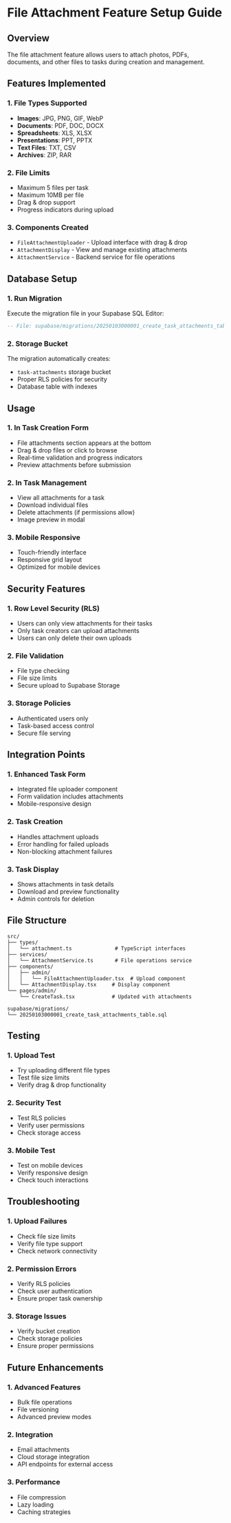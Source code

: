 # File Attachment Feature Setup Guide

## Overview
The file attachment feature allows users to attach photos, PDFs, documents, and other files to tasks during creation and management.

## Features Implemented

### 1. **File Types Supported**
- **Images**: JPG, PNG, GIF, WebP
- **Documents**: PDF, DOC, DOCX
- **Spreadsheets**: XLS, XLSX
- **Presentations**: PPT, PPTX
- **Text Files**: TXT, CSV
- **Archives**: ZIP, RAR

### 2. **File Limits**
- Maximum 5 files per task
- Maximum 10MB per file
- Drag & drop support
- Progress indicators during upload

### 3. **Components Created**
- `FileAttachmentUploader` - Upload interface with drag & drop
- `AttachmentDisplay` - View and manage existing attachments
- `AttachmentService` - Backend service for file operations

## Database Setup

### 1. **Run Migration**
Execute the migration file in your Supabase SQL Editor:
```sql
-- File: supabase/migrations/20250103000001_create_task_attachments_table.sql
```

### 2. **Storage Bucket**
The migration automatically creates:
- `task-attachments` storage bucket
- Proper RLS policies for security
- Database table with indexes

## Usage

### 1. **In Task Creation Form**
- File attachments section appears at the bottom
- Drag & drop files or click to browse
- Real-time validation and progress indicators
- Preview attachments before submission

### 2. **In Task Management**
- View all attachments for a task
- Download individual files
- Delete attachments (if permissions allow)
- Image preview in modal

### 3. **Mobile Responsive**
- Touch-friendly interface
- Responsive grid layout
- Optimized for mobile devices

## Security Features

### 1. **Row Level Security (RLS)**
- Users can only view attachments for their tasks
- Only task creators can upload attachments
- Users can only delete their own uploads

### 2. **File Validation**
- File type checking
- File size limits
- Secure upload to Supabase Storage

### 3. **Storage Policies**
- Authenticated users only
- Task-based access control
- Secure file serving

## Integration Points

### 1. **Enhanced Task Form**
- Integrated file uploader component
- Form validation includes attachments
- Mobile-responsive design

### 2. **Task Creation**
- Handles attachment uploads
- Error handling for failed uploads
- Non-blocking attachment failures

### 3. **Task Display**
- Shows attachments in task details
- Download and preview functionality
- Admin controls for deletion

## File Structure

```
src/
├── types/
│   └── attachment.ts              # TypeScript interfaces
├── services/
│   └── AttachmentService.ts       # File operations service
├── components/
│   ├── admin/
│   │   └── FileAttachmentUploader.tsx  # Upload component
│   └── AttachmentDisplay.tsx     # Display component
└── pages/admin/
    └── CreateTask.tsx            # Updated with attachments

supabase/migrations/
└── 20250103000001_create_task_attachments_table.sql
```

## Testing

### 1. **Upload Test**
- Try uploading different file types
- Test file size limits
- Verify drag & drop functionality

### 2. **Security Test**
- Test RLS policies
- Verify user permissions
- Check storage access

### 3. **Mobile Test**
- Test on mobile devices
- Verify responsive design
- Check touch interactions

## Troubleshooting

### 1. **Upload Failures**
- Check file size limits
- Verify file type support
- Check network connectivity

### 2. **Permission Errors**
- Verify RLS policies
- Check user authentication
- Ensure proper task ownership

### 3. **Storage Issues**
- Verify bucket creation
- Check storage policies
- Ensure proper permissions

## Future Enhancements

### 1. **Advanced Features**
- Bulk file operations
- File versioning
- Advanced preview modes

### 2. **Integration**
- Email attachments
- Cloud storage integration
- API endpoints for external access

### 3. **Performance**
- File compression
- Lazy loading
- Caching strategies
